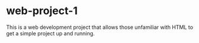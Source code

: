 # web-project-1
This is a web development project that allows those unfamiliar with HTML to get a simple project up and running.
